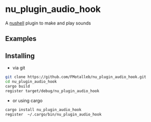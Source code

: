 # nu_plugin_audio_hook

A [nushell](https://www.nushell.sh/) plugin to make and play sounds

## Examples

## Installing

* via git

```bash
git clone https://github.com/FMotalleb/nu_plugin_audio_hook.git
cd nu_plugin_audio_hook
cargo build
register target/debug/nu_plugin_audio_hook
```

* or using cargo

```bash
cargo install nu_plugin_audio_hook
register  ~/.cargo/bin/nu_plugin_audio_hook
```

